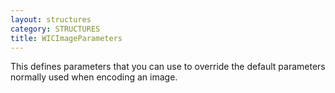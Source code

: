```yaml
---
layout: structures
category: STRUCTURES
title: WICImageParameters
---
```


This defines parameters that you can use to override the default parameters normally used when encoding an image.
